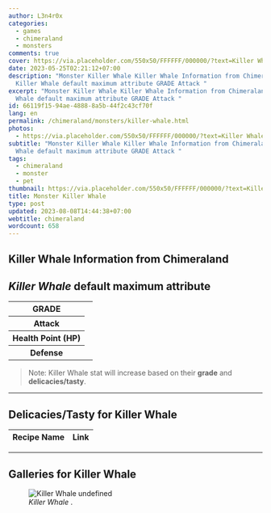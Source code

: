 ```yaml
---
author: L3n4r0x
categories:
  - games
  - chimeraland
  - monsters
comments: true
cover: https://via.placeholder.com/550x50/FFFFFF/000000/?text=Killer Whale
date: 2023-05-25T02:21:12+07:00
description: "Monster Killer Whale Killer Whale Information from Chimeraland
  Killer Whale default maximum attribute GRADE Attack "
excerpt: "Monster Killer Whale Killer Whale Information from Chimeraland Killer
  Whale default maximum attribute GRADE Attack "
id: 66119f15-94ae-4888-8a5b-44f2c43cf70f
lang: en
permalink: /chimeraland/monsters/killer-whale.html
photos:
  - https://via.placeholder.com/550x50/FFFFFF/000000/?text=Killer Whale
subtitle: "Monster Killer Whale Killer Whale Information from Chimeraland Killer
  Whale default maximum attribute GRADE Attack "
tags:
  - chimeraland
  - monster
  - pet
thumbnail: https://via.placeholder.com/550x50/FFFFFF/000000/?text=Killer Whale
title: Monster Killer Whale
type: post
updated: 2023-08-08T14:44:38+07:00
webtitle: chimeraland
wordcount: 658
---
```


<link
  rel="stylesheet"
  href="https://rawcdn.githack.com/dimaslanjaka/Web-Manajemen/870a349/css/bootstrap-5-3-0-alpha3-wrapper.css"
/>
<section id="bootstrap-wrapper">
  <div data-bs-theme="dark">
    <h2>Killer Whale Information from Chimeraland</h2>
    <h2 id="attribute"><i>Killer Whale</i> default maximum attribute</h2>
    <div class="row">
      <div class="col mb-2">
        <div class="card">
          <div class="card-body">
            <table>
              <tr>
                <th>GRADE</th>
                <td><br /></td>
              </tr>
              <tr>
                <th>Attack</th>
                <td></td>
              </tr>
              <tr>
                <th>Health Point (HP)</th>
                <td></td>
              </tr>
              <tr>
                <th>Defense</th>
                <td></td>
              </tr>
            </table>
          </div>
        </div>
      </div>
    </div>
    <blockquote class="bd-callout bd-callout-warning">
      Note: Killer Whale stat will increase based on their <b>grade</b> and
      <b>delicacies/tasty</b>.
    </blockquote>
    <hr />
    <h2 id="delicacies">Delicacies/Tasty for Killer Whale</h2>
    <div class="card">
      <div class="card-body">
        <div class="table-responsive">
          <table class="table table-striped">
            <thead>
              <tr>
                <th>Recipe Name</th>
                <th>Link</th>
              </tr>
            </thead>
            <tbody></tbody>
          </table>
        </div>
      </div>
    </div>
    <hr />
    <div id="gallery">
      <h2>Galleries for Killer Whale</h2>
      <div class="row">
        <div class="col-lg-6 col-12">
          <figure>
            <img
              src="https://www.webmanajemen.com/undefined"
              alt="Killer Whale undefined"
            />
            <figcaption style="word-wrap: break-word">
              <i>Killer Whale</i> .
            </figcaption>
          </figure>
        </div>
      </div>
    </div>
  </div>
</section>